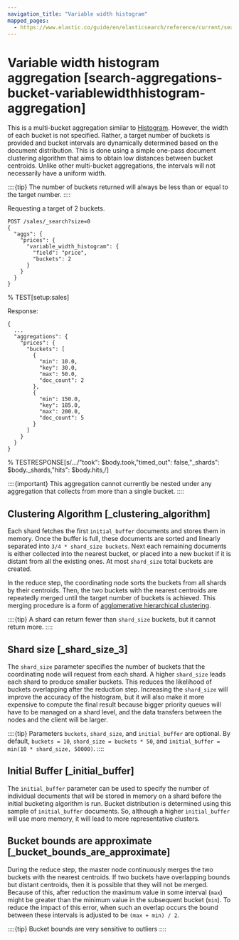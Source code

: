 ```yaml
---
navigation_title: "Variable width histogram"
mapped_pages:
  - https://www.elastic.co/guide/en/elasticsearch/reference/current/search-aggregations-bucket-variablewidthhistogram-aggregation.html
---
```


# Variable width histogram aggregation [search-aggregations-bucket-variablewidthhistogram-aggregation]


This is a multi-bucket aggregation similar to [Histogram](/reference/aggregations/search-aggregations-bucket-histogram-aggregation.md). However, the width of each bucket is not specified. Rather, a target number of buckets is provided and bucket intervals are dynamically determined based on the document distribution. This is done using a simple one-pass document clustering algorithm that aims to obtain low distances between bucket centroids. Unlike other multi-bucket aggregations, the intervals will not necessarily have a uniform width.

::::{tip}
The number of buckets returned will always be less than or equal to the target number.
::::


Requesting a target of 2 buckets.

```console
POST /sales/_search?size=0
{
  "aggs": {
    "prices": {
      "variable_width_histogram": {
        "field": "price",
        "buckets": 2
      }
    }
  }
}
```
% TEST[setup:sales]

Response:

```console-result
{
  ...
  "aggregations": {
    "prices": {
      "buckets": [
        {
          "min": 10.0,
          "key": 30.0,
          "max": 50.0,
          "doc_count": 2
        },
        {
          "min": 150.0,
          "key": 185.0,
          "max": 200.0,
          "doc_count": 5
        }
      ]
    }
  }
}
```
% TESTRESPONSE[s/\.\.\./"took": $body.took,"timed_out": false,"_shards": $body._shards,"hits": $body.hits,/]

::::{important}
This aggregation cannot currently be nested under any aggregation that collects from more than a single bucket.
::::


## Clustering Algorithm [_clustering_algorithm]

Each shard fetches the first `initial_buffer` documents and stores them in memory. Once the buffer is full, these documents are sorted and linearly separated into `3/4 * shard_size buckets`. Next each remaining documents is either collected into the nearest bucket, or placed into a new bucket if it is distant from all the existing ones. At most `shard_size` total buckets are created.

In the reduce step, the coordinating node sorts the buckets from all shards by their centroids. Then, the two buckets with the nearest centroids are repeatedly merged until the target number of buckets is achieved. This merging procedure is a form of [agglomerative hierarchical clustering](https://en.wikipedia.org/wiki/Hierarchical_clustering).

::::{tip}
A shard can return fewer than `shard_size` buckets, but it cannot return more.
::::



## Shard size [_shard_size_3]

The `shard_size` parameter specifies the number of buckets that the coordinating node will request from each shard. A higher `shard_size` leads each shard to produce smaller buckets. This reduces the likelihood of buckets overlapping after the reduction step. Increasing the `shard_size` will improve the accuracy of the histogram, but it will also make it more expensive to compute the final result because bigger priority queues will have to be managed on a shard level, and the data transfers between the nodes and the client will be larger.

::::{tip}
Parameters `buckets`, `shard_size`, and `initial_buffer` are optional. By default, `buckets = 10`, `shard_size = buckets * 50`, and `initial_buffer = min(10 * shard_size, 50000)`.
::::



## Initial Buffer [_initial_buffer]

The `initial_buffer` parameter can be used to specify the number of individual documents that will be stored in memory on a shard before the initial bucketing algorithm is run. Bucket distribution is determined using this sample of `initial_buffer` documents. So, although a higher `initial_buffer` will use more memory, it will lead to more representative clusters.


## Bucket bounds are approximate [_bucket_bounds_are_approximate]

During the reduce step, the master node continuously merges the two buckets with the nearest centroids. If two buckets have overlapping bounds but distant centroids, then it is possible that they will not be merged. Because of this, after reduction the maximum value in some interval (`max`) might be greater than the minimum value in the subsequent bucket (`min`). To reduce the impact of this error, when such an overlap occurs the bound between these intervals is adjusted to be `(max + min) / 2`.

::::{tip}
Bucket bounds are very sensitive to outliers
::::



